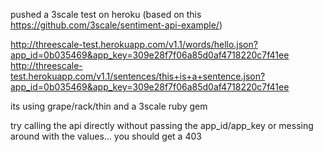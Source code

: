 pushed a 3scale test on heroku (based on this https://github.com/3scale/sentiment-api-example/)


http://threescale-test.herokuapp.com/v1.1/words/hello.json?app_id=0b035469&app_key=309e28f7f06a85d0af4718220c7f41ee
http://threescale-test.herokuapp.com/v1.1/sentences/this+is+a+sentence.json?app_id=0b035469&app_key=309e28f7f06a85d0af4718220c7f41ee


its using grape/rack/thin and a 3scale ruby gem 


try calling the api directly without passing the app_id/app_key or messing around with the values… you should get a 403
